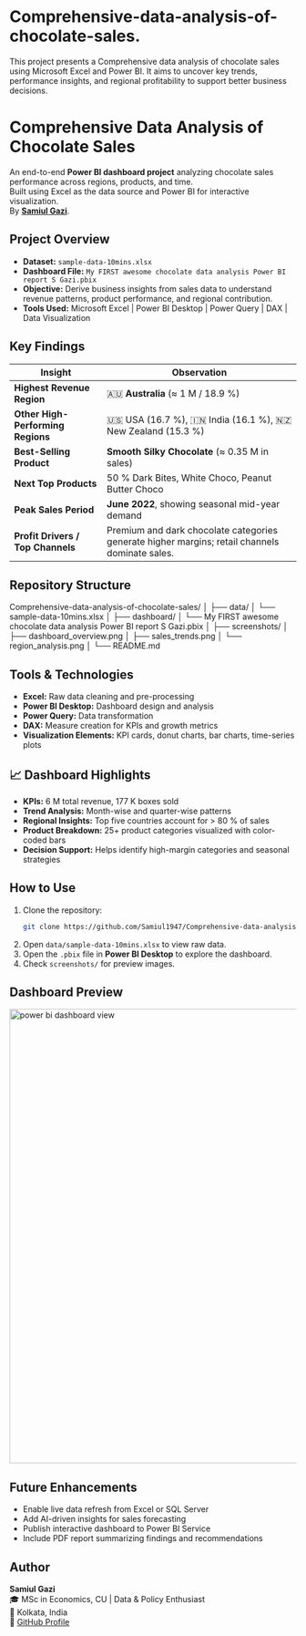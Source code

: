 # Comprehensive-data-analysis-of-chocolate-sales.
This project presents a Comprehensive data analysis of chocolate sales using Microsoft Excel and Power BI.  It aims to uncover key trends, performance insights, and regional profitability to support better business decisions.
# Comprehensive Data Analysis of Chocolate Sales

An end-to-end **Power BI dashboard project** analyzing chocolate sales performance across regions, products, and time.  
Built using Excel as the data source and Power BI for interactive visualization.  
By [**Samiul Gazi**](https://github.com/Samiul1947).


## Project Overview
- **Dataset:** `sample-data-10mins.xlsx`
- **Dashboard File:** `My FIRST awesome chocolate data analysis Power BI report S Gazi.pbix`
- **Objective:** Derive business insights from sales data to understand revenue patterns, product performance, and regional contribution.
- **Tools Used:** Microsoft Excel | Power BI Desktop | Power Query | DAX | Data Visualization


## Key Findings

| Insight | Observation |
|----------|--------------|
| **Highest Revenue Region** | 🇦🇺 **Australia** (≈ 1 M / 18.9 %) |
| **Other High-Performing Regions** | 🇺🇸 USA (16.7 %), 🇮🇳 India (16.1 %), 🇳🇿 New Zealand (15.3 %) |
| **Best-Selling Product** | **Smooth Silky Chocolate** (≈ 0.35 M in sales) |
| **Next Top Products** | 50 % Dark Bites, White Choco, Peanut Butter Choco |
| **Peak Sales Period** | **June 2022**, showing seasonal mid-year demand |
| **Profit Drivers / Top Channels** | Premium and dark chocolate categories generate higher margins; retail channels dominate sales. |



##  Repository Structure

Comprehensive-data-analysis-of-chocolate-sales/
│
├── data/
│   └── sample-data-10mins.xlsx
│
├── dashboard/
│   └── My FIRST awesome chocolate data analysis Power BI report S Gazi.pbix
│
├── screenshots/
│   ├── dashboard_overview.png
│   ├── sales_trends.png
│   └── region_analysis.png
│
└── README.md




##  Tools & Technologies
- **Excel:** Raw data cleaning and pre-processing  
- **Power BI Desktop:** Dashboard design and analysis  
- **Power Query:** Data transformation  
- **DAX:** Measure creation for KPIs and growth metrics  
- **Visualization Elements:** KPI cards, donut charts, bar charts, time-series plots  



## 📈 Dashboard Highlights
-  **KPIs:** 6 M total revenue, 177 K boxes sold  
-  **Trend Analysis:** Month-wise and quarter-wise patterns  
-  **Regional Insights:** Top five countries account for > 80 % of sales  
-  **Product Breakdown:** 25+ product categories visualized with color-coded bars  
-  **Decision Support:** Helps identify high-margin categories and seasonal strategies  



##  How to Use
1. Clone the repository:
   ```bash
   git clone https://github.com/Samiul1947/Comprehensive-data-analysis-of-chocolate-sales.git
   ```
2. Open `data/sample-data-10mins.xlsx` to view raw data.  
3. Open the `.pbix` file in **Power BI Desktop** to explore the dashboard.  
4. Check `screenshots/` for preview images.



##  Dashboard Preview
  

<img width="1415" height="797" alt="power bi dashboard view" src="https://github.com/user-attachments/assets/36679999-6d3e-4e83-a22a-a536c7c2fe73" />



##  Future Enhancements
- Enable live data refresh from Excel or SQL Server  
- Add AI-driven insights for sales forecasting  
- Publish interactive dashboard to Power BI Service  
- Include PDF report summarizing findings and recommendations  



## Author
**Samiul Gazi**  
🎓 MSc in Economics, CU | Data & Policy Enthusiast  
📍 Kolkata, India  
🔗 [GitHub Profile](https://github.com/Samiul1947/Comprehensive-data-analysis-of-chocolate-sales)
